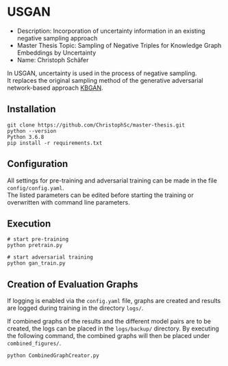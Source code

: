 # USGAN 
- Description: Incorporation of uncertainty information in an existing negative sampling approach 
- Master Thesis Topic: Sampling of Negative Triples for Knowledge Graph Embeddings by Uncertainty
- Name: Christoph Schäfer

In USGAN, uncertainty is used in the process of negative sampling.  
It replaces the original sampling method of the generative adversarial network-based approach [KBGAN](https://arxiv.org/abs/1711.04071).


## Installation

```
git clone https://github.com/ChristophSc/master-thesis.git
python --version
Python 3.6.8
pip install -r requirements.txt
```

## Configuration
All settings for pre-training and adversarial training can be made in the file `config/config.yaml`.  
The listed parameters can be edited before starting the training or overwritten with command line parameters.

## Execution

```
# start pre-training
python pretrain.py 

# start adversarial training
python gan_train.py
```

## Creation of Evaluation Graphs
If logging is enabled via the `config.yaml` file, graphs are created and results are logged during training in the directory `logs/`.


If combined graphs of the results and the different model pairs are to be created, the logs can be placed in the `logs/backup/` directory.
By executing the following command, the combined graphs will then be placed under `combined_figures/`.
```
python CombinedGraphCreator.py
```
